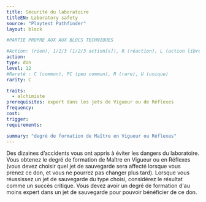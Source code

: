 ```yaml
---
title: Sécurité du laboratoire
titleEN: Laboratory safety
source: "Playtest Pathfinder"
layout: block

#PARTIE PROPRE AUX AUX BLOCS TECHNIQUES

#Action: (rien), 1/2/3 (1/2/3 action[s]), R (réaction), L (action libre)
action: 
type: don
level: 12
#Rareté : C (commun), PC (peu commun), R (rare), U (unique)
rarity: C

traits:
  - alchimiste
prerequisites: expert dans les jets de Vigueur ou de Réflexes
frequency: 
cost:
trigger: 
requirements:

summary: "degré de formation de Maître en Vigueur ou Réflexes"
---
```


Des dizaines d’accidents vous ont appris à éviter les dangers du laboratoire. Vous obtenez le degré de formation de Maître en Vigueur ou en Réflexes (vous devez choisir quel jet de sauvegarde sera affecté lorsque vous prenez ce don, et vous ne pourrez pas changer plus tard). Lorsque vous réussissez un jet de sauvegarde du type choisi, considérez le résultat comme un succès critique. Vous devez avoir un degré de formation d'au moins expert dans un jet de sauvegarde pour pouvoir bénéficier de ce don.